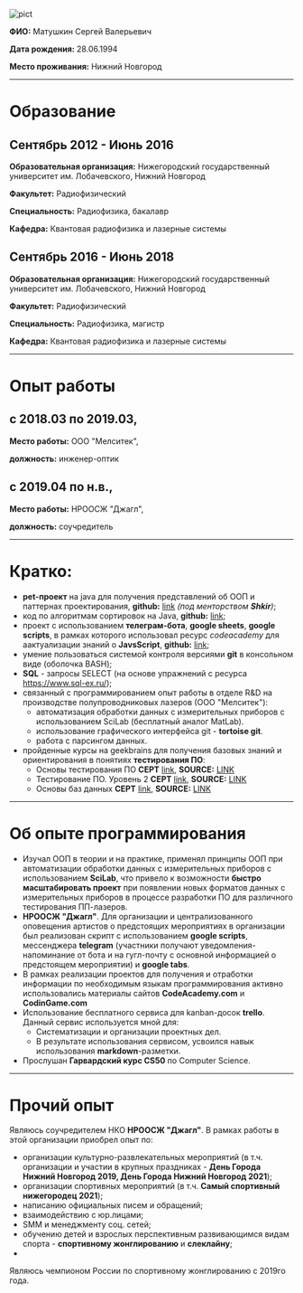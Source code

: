 ![pict](https://sun9-56.userapi.com/impf/OWl9Lh-bmLDhwyjagLwFyS7Dc-SibkAF_I4sJw/NziUI3dqyaU.jpg?size=1425x2160&quality=95&sign=922fbc8ebde75e460c5e130f9f97973d&type=album)

**ФИО:** Матушкин Сергей Валерьевич

**Дата рождения:** 28.06.1994

**Место проживания:** Нижний Новгород

---

# Образование

## Сентябрь 2012 - Июнь 2016

**Образовательная организация:** Нижегородский государственный университет им. Лобачевского, Нижний Новгород

**Факультет:** Радиофизический

**Специальность:** Радиофизика, бакалавр

**Кафедра:** Квантовая радиофизика и лазерные системы

## Сентябрь 2016 - Июнь 2018

**Образовательная организация:** Нижегородский государственный университет им. Лобачевского, Нижний Новгород

**Факультет:** Радиофизический

**Специальность:** Радиофизика, магистр

**Кафедра:** Квантовая радиофизика и лазерные системы

---

# Опыт работы

## с 2018.03 по 2019.03,

**Место работы:** ООО "Мелситек",

**должность:** инженер-оптик

## с 2019.04 по н.в.,

**Место работы:** НРООСЖ "Джагл",

**должность:** соучредитель

---

# Кратко:

- **pet-проект** на java для получения представлений об ООП и паттернах проектирования, **github:** [link](https://github.com/Saerath/Tree-learning) *(под менторством **Shkir**)*;
- код по алгоритмам сортировок на Java, **github:** [link](https://github.com/Saerath/Sort-Learning);
- проект с использованием **телеграм-бота**, **google sheets**, **google scripts**, в рамках которого использовал ресурс *codeacademy* для аактуализации знаний о **JavsScript**, **github:** [link](https://github.com/Saerath/NROOSJ-events-table);
- умение пользоваться системой контроля версиями **git** в консольном виде (оболочка BASH);
- **SQL** - запросы SELECT (на основе упражнений с ресурса https://www.sql-ex.ru/);
- связанный с программированием опыт работы в отделе R&D на производстве полупроводниковых лазеров (ООО "Мелситек"):
  - автоматизация обработки данных с измерительных приборов с использованием SciLab (бесплатный аналог MatLab).
  - использование графического интерфейса git - **tortoise git**.
  - работа с парсингом данных.
- пройденные курсы на geekbrains для получения базовых знаний и ориентирования в понятиях **тестирования ПО**:
  - Основы тестирования ПО **СЕРТ** [link](https://gb.ru/certificates/996245), **SOURCE:** [LINK](https://gb.ru/lessons/36691)
  - Тестирование ПО. Уровень 2 **СЕРТ** [link](https://gb.ru/certificates/1703497?818305849e612f652d53b0193acaae9f), **SOURCE:** [LINK](https://gb.ru/lessons/38359)
  - Основы баз данных **СЕРТ** [link](https://gb.ru/certificates/976568), **SOURCE:** [LINK](https://gb.ru/chapters/1157)

---

# Об опыте программирования

- Изучал ООП в теории и на практике, применял принципы ООП при автоматизации обработки данных с измерительных приборов с использованием **SciLab**, что привело к возможности **быстро масштабировать проект** при появлении новых форматов данных с измерительных приборов в процессе разработки ПО для различного тестирования ПП-лазеров.
- **НРООСЖ "Джагл"**. Для организации и централизованного оповещения артистов о предстоящих мероприятиях в организации был реализован скрипт с использованием **google scripts**, мессенджера **telegram** (участники получают уведомления-напоминание от бота и на гугл-почту с основной информацией о предстоящем мероприятии) и **google tabs**.
- В рамках реализации проектов для получения и отработки информации по необходимым языкам программирования активно использовались материалы сайтов **CodeAcademy.com** и **CodinGame.com**
- Использование бесплатного сервиса для kanban-досок **trello**. Данный сервис используется мной для:
  - Систематизации и организации проектных дел.
  - В результате использования сервисом, усвоился навык использования **markdown**-разметки.
- Прослушан **Гарвардский курс CS50** по Computer Science.

---

# Прочий опыт

Являюсь соучредителем НКО **НРООСЖ "Джагл"**. В рамках работы в этой организации приобрел опыт по:

- организации культурно-развлекательных мероприятий (в т.ч. организации и участии в крупных праздниках - **День Города Нижний Новгород 2019, День Города Нижний Новгород 2021**);
- организации спортивных мероприятий (в т.ч. **Самый спортивный нижегородец 2021**);
- написанию официальных писем и обращений;
- взаимодействию с юр.лицами;
- SMM и менеджменту соц. сетей;
- обучению детей и взрослых перспективным развивающимся видам спорта - **спортивному жонглированию** и **слеклайну**;
- 

Являюсь чемпионом России по спортивному жонглированию с 2019го года.
